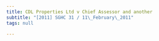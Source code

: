 ```yaml
---
title: CDL Properties Ltd v Chief Assessor and another
subtitle: "[2011] SGHC 31 / 11\_February\_2011"
tags: null

---
```


